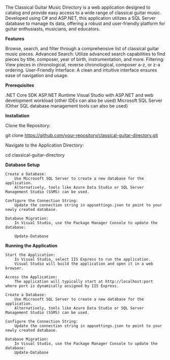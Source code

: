 The Classical Guitar Music Directory is a web application designed to catalog and provide easy access to a wide range of classical guitar music. Developed using C# and ASP.NET, this application utilizes a SQL Server database to manage its data, offering a robust and user-friendly platform for guitar enthusiasts, musicians, and educators.

**Features**

Browse, search, and filter through a comprehensive list of classical guitar music pieces.
Advanced Search: Utilize advanced search capabilities to find pieces by title, composer, year of birth, instrumentation, and more.
Filtering: View pieces in chronological, reverse chronological, composer a-z, or z-a ordering.
User-Friendly Interface: A clean and intuitive interface ensures ease of navigation and usage.

**Prerequisites**

.NET Core SDK
ASP.NET Runtime
Visual Studio with ASP.NET and web development workload (other IDEs can also be used)
Microsoft SQL Server (Other SQL database management tools can also be used)
    
**Installation**

Clone the Repository:

git clone https://github.com/your-repository/classical-guitar-directory.git

Navigate to the Application Directory:


cd classical-guitar-directory

**Database Setup**

    Create a Database:
        Use Microsoft SQL Server to create a new database for the application.
        Alternatively, tools like Azure Data Studio or SQL Server Management Studio (SSMS) can be used.

    Configure the Connection String:
        Update the connection string in appsettings.json to point to your newly created database.

    Database Migration:
        In Visual Studio, use the Package Manager Console to update the database:

        Update-Database

**Running the Application**

    Start the Application:
        In Visual Studio, select IIS Express to run the application.
        Visual Studio will build the application and open it in a web browser.

    Access the Application:
        The application will typically start at http://localhost:port where port is dynamically assigned by IIS Express.

    Create a Database:
        Use Microsoft SQL Server to create a new database for the application.
        Alternatively, tools like Azure Data Studio or SQL Server Management Studio (SSMS) can be used.

    Configure the Connection String:
        Update the connection string in appsettings.json to point to your newly created database.

    Database Migration:
        In Visual Studio, use the Package Manager Console to update the database:
        Update-Database



